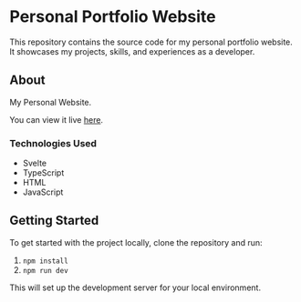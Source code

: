 # Personal Portfolio Website

This repository contains the source code for my personal portfolio website. It showcases my projects, skills, and experiences as a developer.

## About

My Personal Website.

You can view it live [here](https://divyendu.vercel.app).

### Technologies Used

- Svelte
- TypeScript
- HTML
- JavaScript

## Getting Started

To get started with the project locally, clone the repository and run:

1. `npm install`
2. `npm run dev`

This will set up the development server for your local environment.
